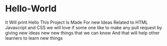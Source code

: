 # Hello-World
It Will print Hello
This Project Is Made For new Ideas Related to HTML Javascript and CSS
we will love if some one like to make any pull request by giving new ideas new new things that we can know 
And that will help other learners to learn new things
